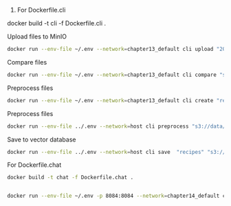 1) For Dockerfile.cli

docker build -t cli -f Dockerfile.cli .


Upload files to MinIO
```bash
docker run --env-file ~/.env --network=chapter13_default cli upload "2024-10-01" 
```


Compare files
```bash
docker run --env-file ~/.env --network=chapter13_default cli compare "s3://data/2024-10-05" "recipes"
```

Preprocess files
```bash
docker run --env-file ~/.env --network=chapter13_default cli create "recipes"  "text-embedding-3-large"
```


Preprocess files
```bash
docker run --env-file ../.env --network=host cli preprocess "s3://data/2024-10-14" 
```

Save to vector database
```bash
docker run --env-file ../.env --network=host cli save  "recipes" "s3://data/2024-10-14" 
```


For Dockerfile.chat

```bash
docker build -t chat -f Dockerfile.chat .


docker run --env-file ~/.env -p 8084:8084 --network=chapter14_default chat
``` 